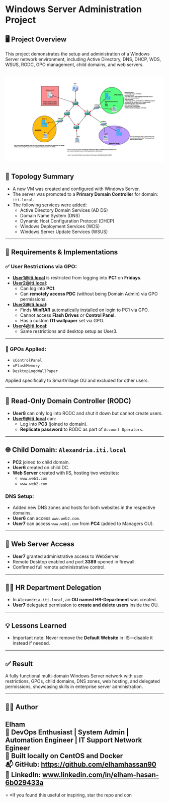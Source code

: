 # Windows Server Administration Project

## 🖥️ Project Overview
This project demonstrates the setup and administration of a Windows Server network environment, including Active Directory, DNS, DHCP, WDS, WSUS, RODC, GPO management, child domains, and web servers.

![Project](MCSA.PNG)
---

## 🧱 Topology Summary
- A new VM was created and configured with Windows Server.
- The server was promoted to a **Primary Domain Controller** for domain: `iti.local`.
- The following services were added:
  - Active Directory Domain Services (AD DS)
  - Domain Name System (DNS)
  - Dynamic Host Configuration Protocol (DHCP)
  - Windows Deployment Services (WDS)
  - Windows Server Update Services (WSUS)

---

## 🧪 Requirements & Implementations

### ✅ User Restrictions via GPO:
- **User1@iti.local** is restricted from logging into **PC1** on **Fridays**.
- **User2@iti.local**:
  - Can log into **PC1**.
  - Can **remotely access PDC** (without being Domain Admin) via GPO permissions.
- **User3@iti.local**:
  - Finds **WinRAR** automatically installed on login to PC1 via GPO.
  - Cannot access **Flash Drives** or **Control Panel**.
  - Has a custom **ITI wallpaper** set via GPO.
- **User4@iti.local**:
  - Same restrictions and desktop setup as User3.

---

### 🧩 GPOs Applied:
- `xControlPanel`
- `xFlashMemory`
- `DesktopLogoWallPaper`

Applied specifically to SmartVillage OU and excluded for other users.

---

## 🔐 Read-Only Domain Controller (RODC)
- **User8** can only log into RODC and shut it down but cannot create users.
- **User9@iti.local** can:
  - Log into **PC3** (joined to domain).
  - **Replicate password** to RODC as part of `Account Operators`.

---

## 🌐 Child Domain: `Alexandria.iti.local`
- **PC2** joined to child domain.
- **User6** created on child DC.
- **Web Server** created with IIS, hosting two websites:
  - `www.web1.com`
  - `www.web2.com`

### DNS Setup:
- Added new DNS zones and hosts for both websites in the respective domains.
- **User6** can access `www.web2.com`.
- **User7** can access `www.web1.com` from **PC4** (added to Managers OU).

---

## 🔧 Web Server Access
- **User7** granted administrative access to WebServer.
- Remote Desktop enabled and port **3389** opened in firewall.
- Confirmed full remote administrative control.

---

## 🧑‍💼 HR Department Delegation
- In `Alexandria.iti.local`, an **OU named HR-Department** was created.
- **User7** delegated permission to **create and delete users** inside the OU.

---

## 💡 Lessons Learned
- Important note: Never remove the **Default Website** in IIS—disable it instead if needed.

---

## ✅ Result
A fully functional multi-domain Windows Server network with user restrictions, GPOs, child domains, DNS zones, web hosting, and delegated permissions, showcasing skills in enterprise server administration.

---

## 👩‍💻 Author
**Elham**  
🔧 DevOps Enthusiast | System Admin | Automation Engineer | IT Support Network Egineer   
🚀 Built locally on CentOS and Docker  
📬 GitHub: https://github.com/elhamhassan90  
🔗 LinkedIn: www.linkedin.com/in/elham-hasan-6b029433a  
---

⭐ *If you found this useful or inspiring, star the repo and con


